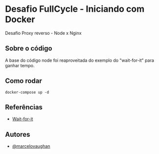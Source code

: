 # Desafio FullCycle - Iniciando com Docker


Desafio Proxy reverso - Node x Nginx

## Sobre o código

A base do código node foi reaproveitada do exemplo do "wait-for-it" para ganhar tempo.


## Como rodar
```console
docker-compose up -d

```


## Referências

 - [Wait-for-it](https://github.com/codeedu/docker-wait-for-it)



## Autores

- [@marcelovaughan](https://github.com/marcelovaughan)

